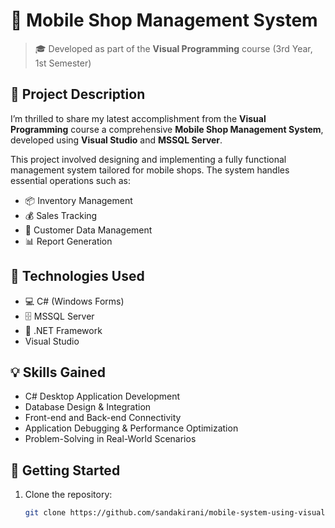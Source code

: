 # 📱 Mobile Shop Management System

> 🎓 Developed as part of the **Visual Programming** course (3rd Year, 1st Semester)

## 📝 Project Description

I’m thrilled to share my latest accomplishment from the **Visual Programming** course a comprehensive **Mobile Shop Management System**, developed using **Visual Studio** and **MSSQL Server**.

This project involved designing and implementing a fully functional management system tailored for mobile shops. The system handles essential operations such as:

- 📦 Inventory Management  
- 💰 Sales Tracking  
- 👥 Customer Data Management  
- 📊 Report Generation

## 🔧 Technologies Used

- 💻 C# (Windows Forms)
- 🗄️ MSSQL Server
- 🧩 .NET Framework
- Visual Studio

## 💡 Skills Gained

- C# Desktop Application Development
- Database Design & Integration
- Front-end and Back-end Connectivity
- Application Debugging & Performance Optimization
- Problem-Solving in Real-World Scenarios

## 🚀 Getting Started

1. Clone the repository:
   ```bash
   git clone https://github.com/sandakirani/mobile-system-using-visual-studio.git
